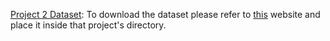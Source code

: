[Project 2 Dataset](../Src/Project%202/): To download the dataset please refer to [this](https://www.kaggle.com/datasets/kaggle/meta-kaggle) website and place it inside that project's directory.